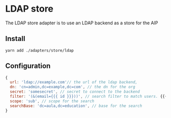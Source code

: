 # LDAP store

The LDAP store adapter is to use an LDAP backend as a store for the AIP

## Install

```shell
yarn add ./adapters/store/ldap
```

## Configuration

```js
{
  url: 'ldap://example.com'// the url of the ldap backend,
  dn: 'cn=admin,dc=example,dc=com', // the dn for the org
  secret: 'somesecret', // secret to connect to the backend
  filter: '(&(email={{{ id }}}))', // search filter to match users. {{{ id }}} will be replaced with the id of requested identity
  scope: 'sub', // scope for the search
  searchBase: 'dc=aula,dc=education', // base for the search
}
```
